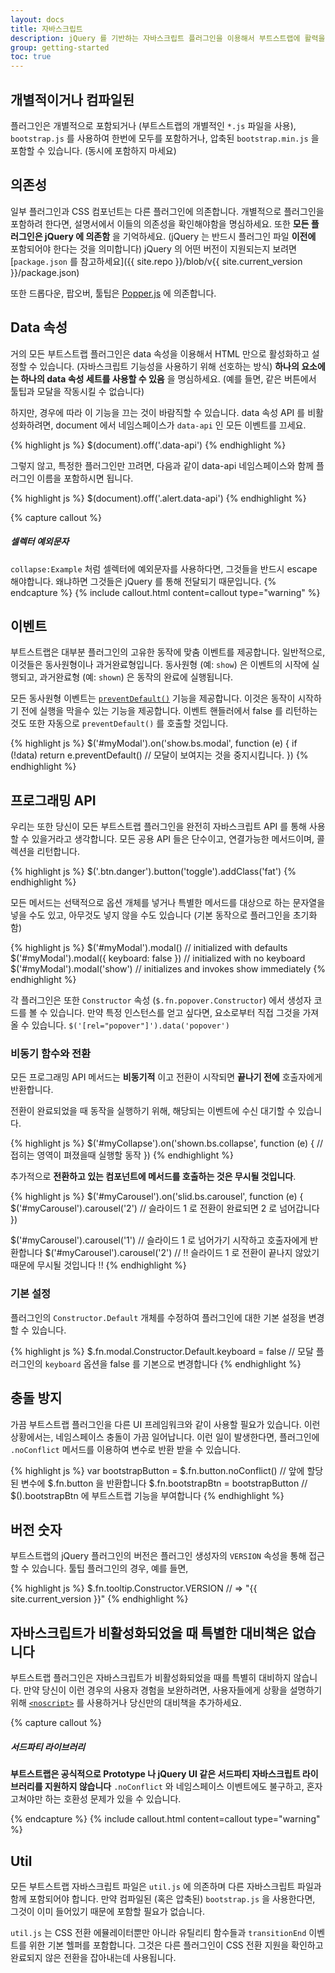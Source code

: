 ```yaml
---
layout: docs
title: 자바스크립트
description: jQuery 를 기반하는 자바스크립트 플러그인을 이용해서 부트스트랩에 활력을 불어넣으세요. 각 플러그인, 데이터 및 프로그램밍 API 옵션, 기타 등에 대해 배워보세요.
group: getting-started
toc: true
---
```


## 개별적이거나 컴파일된

플러그인은 개별적으로 포함되거나 (부트스트랩의 개별적인 `*.js` 파일을 사용), `bootstrap.js` 를 사용하여 한번에 모두를 포함하거나, 압축된 `bootstrap.min.js` 을 포함할 수 있습니다. (동시에 포함하지 마세요) 

## 의존성

일부 플러그인과 CSS 컴포넌트는 다른 플러그인에 의존합니다. 개별적으로 플러그인을 포함하려 한다면, 설명서에서 이들의 의존성을 확인해야함을 명심하세요. 또한 **모든 플러그인은 jQuery 에 의존함** 을 기억하세요. (jQuery 는 반드시 플러그인 파일 **이전에** 포함되어야 한다는 것을 의미합니다) jQuery 의 어떤 버전이 지원되는지 보려면 [`package.json` 를 참고하세요]({{ site.repo }}/blob/v{{ site.current_version }}/package.json)

또한 드롭다운, 팝오버, 툴팁은 [Popper.js](https://popper.js.org/) 에 의존합니다.

## Data 속성

거의 모든 부트스트랩 플러그인은 data 속성을 이용해서 HTML 만으로 활성화하고 설정할 수 있습니다. (자바스크립트 기능성을 사용하기 위해 선호하는 방식) **하나의 요소에는 하나의 data 속성 세트를 사용할 수 있음** 을 명심하세요. (예를 들면, 같은 버튼에서 툴팁과 모달을 작동시킬 수 없습니다) 

하지만, 경우에 따라 이 기능을 끄는 것이 바람직할 수 있습니다. data 속성 API 를 비활성화하려면, document 에서 네임스페이스가 `data-api` 인 모든 이벤트를 끄세요.

{% highlight js %}
$(document).off('.data-api')
{% endhighlight %}

그렇지 않고, 특정한 플러그인만 끄려면, 다음과 같이 data-api 네임스페이스와 함께 플러그인 이름을 포함하시면 됩니다.

{% highlight js %}
$(document).off('.alert.data-api')
{% endhighlight %}

{% capture callout %}
##### 셀렉터 예외문자
`collapse:Example` 처럼 셀렉터에 예외문자를 사용하다면, 그것들을 반드시 escape 해야합니다. 왜냐하면 그것들은 jQuery 를 통해 전달되기 때문입니다.
{% endcapture %}
{% include callout.html content=callout type="warning" %}

## 이벤트

부트스트랩은 대부분 플러그인의 고유한 동작에 맞춤 이벤트를 제공합니다. 일반적으로, 이것들은 동사원형이나 과거완료형입니다. 동사원형 (예: `show`) 은 이벤트의 시작에 실행되고, 과거완료형 (예: `shown`) 은 동작의 완료에 실행됩니다.

모든 동사원형 이벤트는 [`preventDefault()`](https://developer.mozilla.org/en-US/docs/Web/API/Event/preventDefault) 기능을 제공합니다. 이것은 동작이 시작하기 전에 실행을 막을수 있는 기능을 제공합니다. 이벤트 핸들러에서 false 를 리턴하는 것도 또한 자동으로 `preventDefault()` 를 호출할 것입니다.   

{% highlight js %}
$('#myModal').on('show.bs.modal', function (e) {
  if (!data) return e.preventDefault() // 모달이 보여지는 것을 중지시킵니다.
})
{% endhighlight %}

## 프로그래밍 API

우리는 또한 당신이 모든 부트스트랩 플러그인을 완전히 자바스크립트 API 를 통해 사용할 수 있을거라고 생각합니다. 모든 공용 API 들은 단수이고, 연결가능한 메서드이며, 콜렉션을 리턴합니다.

{% highlight js %}
$('.btn.danger').button('toggle').addClass('fat')
{% endhighlight %}

모든 메서드는 선택적으로 옵션 개체를 넣거나 특별한 메서드를 대상으로 하는 문자열을 넣을 수도 있고, 아무것도 넣지 않을 수도 있습니다 (기본 동작으로 플러그인을 초기화함)

{% highlight js %}
$('#myModal').modal()                      // initialized with defaults
$('#myModal').modal({ keyboard: false })   // initialized with no keyboard
$('#myModal').modal('show')                // initializes and invokes show immediately
{% endhighlight %}

각 플러그인은 또한 `Constructor` 속성 (`$.fn.popover.Constructor`) 에서 생성자 코드를 볼 수 있습니다. 만약 특정 인스턴스를 얻고 싶다면, 요소로부터 직접 그것을 가져올 수 있습니다. `$('[rel="popover"]').data('popover')`

### 비동기 함수와 전환

모든 프로그래밍 API 메서드는 **비동기적** 이고 전환이 시작되면 **끝나기 전에** 호출자에게 반환합니다.

전환이 완료되었을 때 동작을 실행하기 위해, 해당되는 이벤트에 수신 대기할 수 있습니다.

{% highlight js %}
$('#myCollapse').on('shown.bs.collapse', function (e) {
  // 접히는 영역이 펴졌을때 실행할 동작
})
{% endhighlight %}

추가적으로 **전환하고 있는 컴포넌트에 메서드를 호출하는 것은 무시될 것입니다**.

{% highlight js %}
$('#myCarousel').on('slid.bs.carousel', function (e) {
  $('#myCarousel').carousel('2') // 슬라이드 1 로 전환이 완료되면 2 로 넘어갑니다
})

$('#myCarousel').carousel('1') // 슬라이드 1 로 넘어가기 시작하고 호출자에게 반환합니다
$('#myCarousel').carousel('2') // !! 슬라이드 1 로 전환이 끝나지 않았기 때문에 무시될 것입니다 !!
{% endhighlight %}

### 기본 설정

플러그인의 `Constructor.Default` 개체를 수정하여 플러그인에 대한 기본 설정을 변경할 수 있습니다.

{% highlight js %}
$.fn.modal.Constructor.Default.keyboard = false // 모달 플러그인의 `keyboard` 옵션을 false 를 기본으로 변경합니다
{% endhighlight %}

## 충돌 방지

가끔 부트스트랩 플러그인을 다른 UI 프레임워크와 같이 사용할 필요가 있습니다. 이런 상황에서는, 네임스페이스 충돌이 가끔 일어납니다. 이런 일이 발생한다면, 플러그인에 `.noConflict` 메서드를 이용하여 변수로 반환 받을 수 있습니다.  

{% highlight js %}
var bootstrapButton = $.fn.button.noConflict() // 앞에 할당된 변수에 $.fn.button 을 반환합니다
$.fn.bootstrapBtn = bootstrapButton            // $().bootstrapBtn 에 부트스트랩 기능을 부여합니다
{% endhighlight %}

## 버전 숫자

부트스트랩의 jQuery 플러그인의 버전은 플러그인 생성자의 `VERSION` 속성을 통해 접근할 수 있습니다. 툴팁 플러그인의 경우, 예를 들면,

{% highlight js %}
$.fn.tooltip.Constructor.VERSION // => "{{ site.current_version }}"
{% endhighlight %}

## 자바스크립트가 비활성화되었을 때 특별한 대비책은 없습니다

부트스트랩 플러그인은 자바스크립트가 비활성화되었을 때를 특별히 대비하지 않습니다. 만약 당신이 이런 경우의 사용자 경험을 보완하려면, 사용자들에게 상황을 설명하기 위해 [`<noscript>`](https://developer.mozilla.org/en-US/docs/Web/HTML/Element/noscript) 를 사용하거나 당신만의 대비책을 추가하세요.

{% capture callout %}
##### 서드파티 라이브러리

**부트스트랩은 공식적으로 Prototype 나 jQuery UI 같은 서드파티 자바스크립트 라이브러리를 지원하지 않습니다** `.noConflict` 와 네임스페이스 이벤트에도 불구하고, 혼자 고쳐야만 하는 호환성 문제가 있을 수 있습니다.
 
{% endcapture %}
{% include callout.html content=callout type="warning" %}

## Util

모든 부트스트랩 자바스크립트 파일은 `util.js` 에 의존하며 다른 자바스크립트 파일과 함께 포함되어야 합니다. 만약 컴파일된 (혹은 압축된) `bootstrap.js` 을 사용한다면, 그것이 이미 들어있기 때문에 포함할 필요가 없습니다.

`util.js` 는 CSS 전환 에뮬레이터뿐만 아니라 유틸리티 함수들과 `transitionEnd` 이벤트를 위한 기본 헬퍼를 포함합니다. 그것은 다른 플러그인이 CSS 전환 지원을 확인하고 완료되지 않은 전환을 잡아내는데 사용됩니다.
